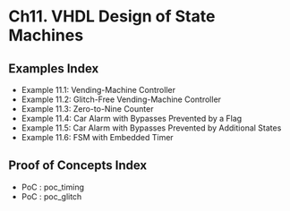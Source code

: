 # Ch11. VHDL Design of State Machines

## Examples Index
* Example 11.1: Vending-Machine Controller
* Example 11.2: Glitch-Free Vending-Machine Controller
* Example 11.3: Zero-to-Nine Counter
* Example 11.4: Car Alarm with Bypasses Prevented by a Flag
* Example 11.5: Car Alarm with Bypasses Prevented by Additional States
* Example 11.6: FSM with Embedded Timer


## Proof of Concepts Index
* PoC :  poc_timing
* PoC :  poc_glitch
